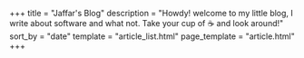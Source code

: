 +++
title = "Jaffar's Blog"
description = "Howdy! welcome to my little blog, I write about software and what not. Take your cup of ☕ and look around!"
sort_by = "date"
template = "article_list.html"
page_template = "article.html"
+++
